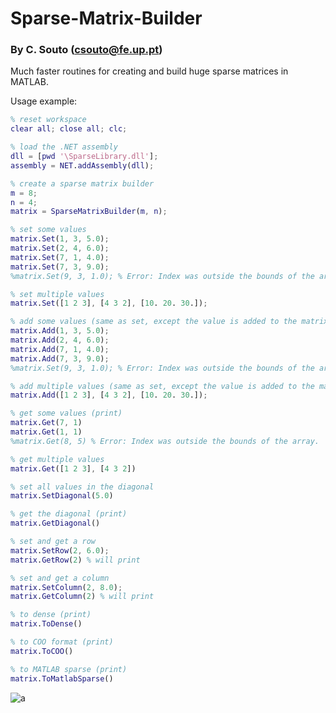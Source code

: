 # Sparse-Matrix-Builder

### By C. Souto (csouto@fe.up.pt)

Much faster routines for creating and build huge sparse matrices in MATLAB.

Usage example:

```matlab
% reset workspace
clear all; close all; clc;

% load the .NET assembly
dll = [pwd '\SparseLibrary.dll'];
assembly = NET.addAssembly(dll);

% create a sparse matrix builder
m = 8;
n = 4;
matrix = SparseMatrixBuilder(m, n);

% set some values
matrix.Set(1, 3, 5.0);
matrix.Set(2, 4, 6.0);
matrix.Set(7, 1, 4.0);
matrix.Set(7, 3, 9.0);
%matrix.Set(9, 3, 1.0); % Error: Index was outside the bounds of the array.

% set multiple values
matrix.Set([1 2 3], [4 3 2], [10. 20. 30.]);

% add some values (same as set, except the value is added to the matrix element, while set replaces it)
matrix.Add(1, 3, 5.0);
matrix.Add(2, 4, 6.0);
matrix.Add(7, 1, 4.0);
matrix.Add(7, 3, 9.0);
%matrix.Set(9, 3, 1.0); % Error: Index was outside the bounds of the array.

% add multiple values (same as set, except the value is added to the matrix element, while set replaces it)
matrix.Add([1 2 3], [4 3 2], [10. 20. 30.]);

% get some values (print)
matrix.Get(7, 1)
matrix.Get(1, 1)
%matrix.Get(8, 5) % Error: Index was outside the bounds of the array.

% get multiple values
matrix.Get([1 2 3], [4 3 2])

% set all values in the diagonal
matrix.SetDiagonal(5.0)

% get the diagonal (print)
matrix.GetDiagonal()

% set and get a row
matrix.SetRow(2, 6.0);
matrix.GetRow(2) % will print

% set and get a column
matrix.SetColumn(2, 8.0);
matrix.GetColumn(2) % will print

% to dense (print)
matrix.ToDense()

% to COO format (print)
matrix.ToCOO()

% to MATLAB sparse (print)
matrix.ToMatlabSparse()
```

![a](https://user-images.githubusercontent.com/83190503/121953799-eb634d80-cd55-11eb-9835-818a1ad1b818.png)
